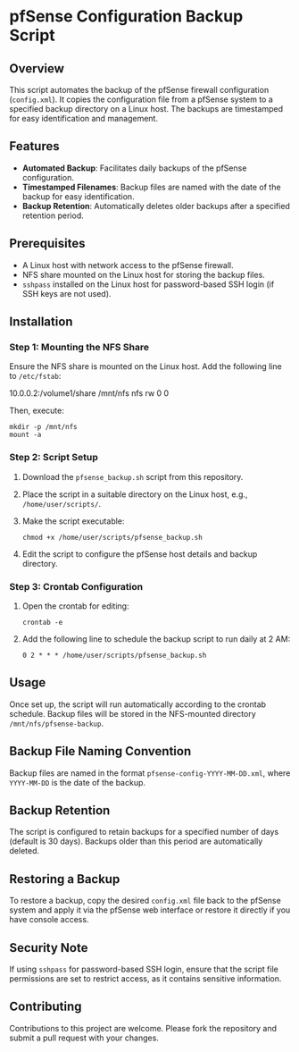 pfSense Configuration Backup Script
===================================

Overview
--------

This script automates the backup of the pfSense firewall configuration (`config.xml`). It copies the configuration file from a pfSense system to a specified backup directory on a Linux host. The backups are timestamped for easy identification and management.

Features
--------

*   **Automated Backup**: Facilitates daily backups of the pfSense configuration.
*   **Timestamped Filenames**: Backup files are named with the date of the backup for easy identification.
*   **Backup Retention**: Automatically deletes older backups after a specified retention period.

Prerequisites
-------------

*   A Linux host with network access to the pfSense firewall.
*   NFS share mounted on the Linux host for storing the backup files.
*   `sshpass` installed on the Linux host for password-based SSH login (if SSH keys are not used).

Installation
------------

### Step 1: Mounting the NFS Share

Ensure the NFS share is mounted on the Linux host. Add the following line to `/etc/fstab`:

10.0.0.2:/volume1/share /mnt/nfs nfs rw 0 0

Then, execute:

    mkdir -p /mnt/nfs
    mount -a

### Step 2: Script Setup

1.  Download the `pfsense_backup.sh` script from this repository.
2.  Place the script in a suitable directory on the Linux host, e.g., `/home/user/scripts/`.
3.  Make the script executable:
    
        chmod +x /home/user/scripts/pfsense_backup.sh
    
4.  Edit the script to configure the pfSense host details and backup directory.

### Step 3: Crontab Configuration

1.  Open the crontab for editing:
    
        crontab -e
    
2.  Add the following line to schedule the backup script to run daily at 2 AM:
    
        0 2 * * * /home/user/scripts/pfsense_backup.sh
    

Usage
-----

Once set up, the script will run automatically according to the crontab schedule. Backup files will be stored in the NFS-mounted directory `/mnt/nfs/pfsense-backup`.

Backup File Naming Convention
-----------------------------

Backup files are named in the format `pfsense-config-YYYY-MM-DD.xml`, where `YYYY-MM-DD` is the date of the backup.

Backup Retention
----------------

The script is configured to retain backups for a specified number of days (default is 30 days). Backups older than this period are automatically deleted.

Restoring a Backup
------------------

To restore a backup, copy the desired `config.xml` file back to the pfSense system and apply it via the pfSense web interface or restore it directly if you have console access.

Security Note
-------------

If using `sshpass` for password-based SSH login, ensure that the script file permissions are set to restrict access, as it contains sensitive information.

Contributing
------------

Contributions to this project are welcome. Please fork the repository and submit a pull request with your changes.
